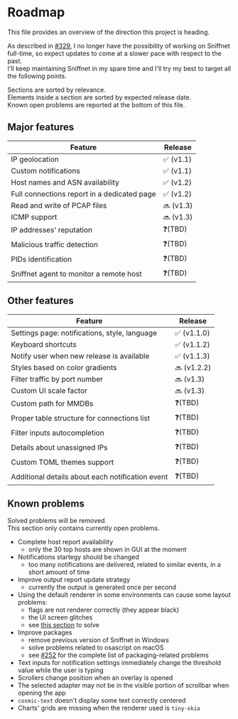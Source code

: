 # Roadmap

This file provides an overview of the direction this project is heading.

As described in [#329](https://github.com/GyulyVGC/sniffnet/discussions/329), I no longer have the possibility of working on Sniffnet full-time, so expect updates to come at a slower pace with respect to the past. <br>
I'll keep maintaining Sniffnet in my spare time and I'll try my best to target all the following points.

Sections are sorted by relevance. <br>
Elements inside a section are sorted by expected release date. <br>
Known open problems are reported at the bottom of this file.

## Major features
  
Feature | Release | 
-|-|
IP geolocation | ✅ (v1.1)
Custom notifications | ✅ (v1.1)
Host names and ASN availability | ✅ (v1.2)
Full connections report in a dedicated page | ✅ (v1.2)
Read and write of PCAP files | 🔜 (v1.3)
ICMP support | 🔜 (v1.3)
IP addresses' reputation | ❓(TBD)
Malicious traffic detection | ❓(TBD)
PIDs identification | ❓(TBD)
Sniffnet agent to monitor a remote host | ❓(TBD)

## Other features
  
Feature | Release | 
-|-|
Settings page: notifications, style, language | ✅ (v1.1.0)
Keyboard shortcuts | ✅ (v1.1.2)
Notify user when new release is available | ✅ (v1.1.3)
Styles based on color gradients | 🔜 (v1.2.2)
Filter traffic by port number | 🔜 (v1.3)
Custom UI scale factor | 🔜 (v1.3)
Custom path for MMDBs  | ❓(TBD)
Proper table structure for connections list | ❓(TBD)
Filter inputs autocompletion | ❓(TBD)
Details about unassigned IPs | ❓(TBD)
Custom TOML themes support | ❓(TBD)
Additional details about each notification event | ❓(TBD)

## Known problems

Solved problems will be removed. <br>
This section only contains currently open problems.

- Complete host report availability
  - only the 30 top hosts are shown in GUI at the moment
- Notifications startegy should be changed
  - too many notifications are delivered, related to similar events, in a short amount of time
- Improve output report update strategy
  - currently the output is generated once per second
- Using the default renderer in some environments can cause some layout problems:
  - flags are not renderer correctly (they appear black)
  - the UI screen glitches
  - see [this section](https://github.com/GyulyVGC/sniffnet#troubleshooting) to solve
- Improve packages
  - remove previous version of Sniffnet in Windows
  - solve problems related to osascript on macOS
  - see [#252](https://github.com/GyulyVGC/sniffnet/issues/252) for the complete list of packaging-related problems
- Text inputs for notification settings immediately change the threshold value while the user is typing
- Scrollers change position when an overlay is opened
- The selected adapter may not be in the visible portion of scrollbar when opening the app
- `cosmic-text` doesn't display some text correctly centered
- Charts' grids are missing when the renderer used is `tiny-skia`
